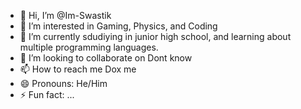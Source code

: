 - 👋 Hi, I’m @Im-Swastik
- 👀 I’m interested in Gaming, Physics, and Coding
- 🌱 I’m currently sdudiying in junior high school, and learning about multiple programming languages.
- 💞️ I’m looking to collaborate on Dont know
- 📫 How to reach me Dox me
- 😄 Pronouns: He/Him
- ⚡ Fun fact: ...

<!---
Im-Swastik/Im-Swastik is a ✨ special ✨ repository because its `README.md` (this file) appears on your GitHub profile.
You can click the Preview link to take a look at your changes.
--->
